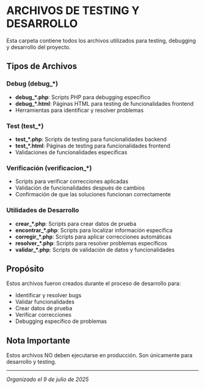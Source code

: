 # ARCHIVOS DE TESTING Y DESARROLLO

Esta carpeta contiene todos los archivos utilizados para testing, debugging y desarrollo del proyecto.

## Tipos de Archivos

### Debug (debug_*)
- **debug_*.php**: Scripts PHP para debugging específico
- **debug_*.html**: Páginas HTML para testing de funcionalidades frontend
- Herramientas para identificar y resolver problemas

### Test (test_*)
- **test_*.php**: Scripts de testing para funcionalidades backend
- **test_*.html**: Páginas de testing para funcionalidades frontend
- Validaciones de funcionalidades específicas

### Verificación (verificacion_*)
- Scripts para verificar correcciones aplicadas
- Validación de funcionalidades después de cambios
- Confirmación de que las soluciones funcionan correctamente

### Utilidades de Desarrollo
- **crear_*.php**: Scripts para crear datos de prueba
- **encontrar_*.php**: Scripts para localizar información específica
- **corregir_*.php**: Scripts para aplicar correcciones automáticas
- **resolver_*.php**: Scripts para resolver problemas específicos
- **validar_*.php**: Scripts de validación de datos y funcionalidades

## Propósito

Estos archivos fueron creados durante el proceso de desarrollo para:
- Identificar y resolver bugs
- Validar funcionalidades
- Crear datos de prueba
- Verificar correcciones
- Debugging específico de problemas

## Nota Importante

Estos archivos NO deben ejecutarse en producción. Son únicamente para desarrollo y testing.

---
*Organizado el 9 de julio de 2025*
